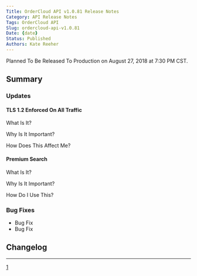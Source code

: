```yaml
---
Title: OrderCloud API v1.0.81 Release Notes
Category: API Release Notes
Tags: OrderCloud API
Slug: ordercloud-api-v1.0.81
Date: {date}
Status: Published
Authors: Kate Reeher
---
```

Planned To Be Released To Production on August 27, 2018 at 7:30 PM CST.

## Summary

### Updates

#### TLS 1.2 Enforced On All Traffic

What Is It?
    
Why Is It Important?

How Does This Affect Me?

#### Premium Search

What Is It?

Why Is It Important?

How Do I Use This?

### Bug Fixes

- Bug Fix
- Bug Fix

## Changelog




---
[1](https://www.forbes.com/sites/thesba/2018/05/30/changes-to-pci-compliance-are-coming-june-30-is-your-ecommerce-business-ready/#374005547408)